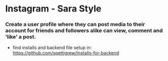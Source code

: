 # Instagram - Sara Style

### Create a user profile where they can post media to their account for friends and followers alike can view, comment and 'like' a post. 

* find installs and backend file setup in: https://github.com/spettigrew/Installs-for-backend